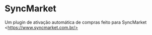 # SyncMarket
Um plugin de ativação automática de compras feito para SyncMarket &lt;https://www.syncmarket.com.br/>

